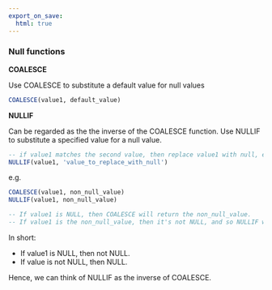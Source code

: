```yaml
---
export_on_save:
  html: true
---
```

### Null functions

**COALESCE**

Use COALESCE to substitute a default value for null values

```sql
COALESCE(value1, default_value)
```

**NULLIF**

Can be regarded as the the inverse of the COALESCE function.
Use NULLIF to substitute a specified value for a null value.

```sql
-- if value1 matches the second value, then replace value1 with null, else stick to value1
NULLIF(value1, 'value_to_replace_with_null')
```


e.g.

```sql
COALESCE(value1, non_null_value)
NULLIF(value1, non_null_value)

-- If value1 is NULL, then COALESCE will return the non_null_value.
-- If value1 is the non_null_value, then it's not NULL, and so NULLIF will return NULL.
```

In short:
- If value1 is NULL, then not NULL.
- If value is not NULL, then NULL.
  
Hence, we can think of NULLIF as the inverse of COALESCE.